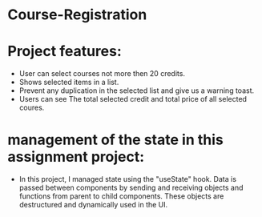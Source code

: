 # Course-Registration

# Project features:
  - User can select courses not more then 20 credits.
  - Shows selected items in a list.
  - Prevent any duplication in the selected list and give us a warning toast.
  - Users can see The total selected credit and total price of all selected coures. 

# management of the state in this assignment project:
- In this project, I managed state using the "useState" hook. Data is passed between components by sending and receiving objects and functions from parent to child components. These objects are destructured and dynamically used in the UI.

 
 
